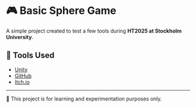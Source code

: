 # 🎮 Basic Sphere Game

A simple project created to test a few tools during **HT2025 at Stockholm University**.  

## 🔧 Tools Used
- [Unity](https://unity.com/)
- [GitHub](https://github.com/)
- [Itch.io](https://itch.io/)

---
📌 This project is for learning and experimentation purposes only.
